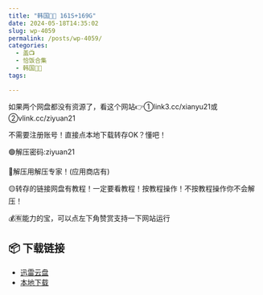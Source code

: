 ```yaml
---
title: "韩国🐷🐱 161S+169G"
date: 2024-05-18T14:35:02
slug: wp-4059
permalink: /posts/wp-4059/
categories:
  - 盖📺
  - 恰饭合集
  - 韩国🐷🐱
tags:

---
```


如果两个网盘都没有资源了，看这个网站👉①link3.cc/xianyu21或②vlink.cc/ziyuan21

不需要注册账号！直接点本地下载转存OK？懂吧！

🟢解压密码:ziyuan21

🔵解压用解压专家！(应用商店有)

🟡转存的链接网盘有教程！一定要看教程！按教程操作！不按教程操作你不会解压！

💰🈶能力的宝，可以点左下角赞赏支持一下网站运行

## 📦 下载链接
- [迅雷云盘](https://blziyuan21.com/pay-download/4059?key=907d68abfe&down_id=0)
- [本地下载](https://blziyuan21.com/pay-download/4059?key=907d68abfe&down_id=1)

